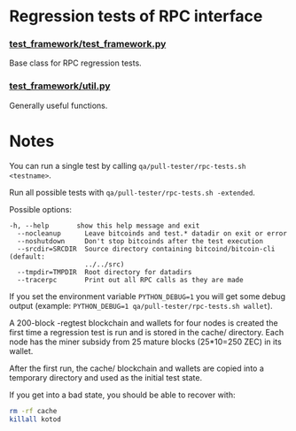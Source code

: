 Regression tests of RPC interface
=================================

### [test_framework/test_framework.py](test_framework/test_framework.py)
Base class for RPC regression tests.

### [test_framework/util.py](test_framework/util.py)
Generally useful functions.

Notes
=====

You can run a single test by calling `qa/pull-tester/rpc-tests.sh <testname>`.

Run all possible tests with `qa/pull-tester/rpc-tests.sh -extended`.

Possible options:

```
-h, --help       show this help message and exit
  --nocleanup      Leave bitcoinds and test.* datadir on exit or error
  --noshutdown     Don't stop bitcoinds after the test execution
  --srcdir=SRCDIR  Source directory containing bitcoind/bitcoin-cli (default:
                   ../../src)
  --tmpdir=TMPDIR  Root directory for datadirs
  --tracerpc       Print out all RPC calls as they are made
```

If you set the environment variable `PYTHON_DEBUG=1` you will get some debug output (example: `PYTHON_DEBUG=1 qa/pull-tester/rpc-tests.sh wallet`). 

A 200-block -regtest blockchain and wallets for four nodes
is created the first time a regression test is run and
is stored in the cache/ directory.  Each node has the miner
subsidy from 25 mature blocks (25*10=250 ZEC) in its wallet.

After the first run, the cache/ blockchain and wallets are
copied into a temporary directory and used as the initial
test state.

If you get into a bad state, you should be able
to recover with:

```bash
rm -rf cache
killall kotod
```
